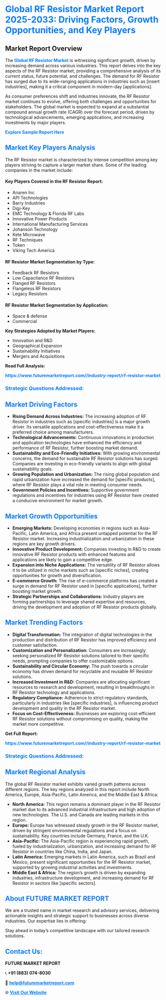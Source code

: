 <h1 style="color: #007BFF;">Global RF Resistor Market Report 2025-2033: Driving Factors, Growth Opportunities, and Key Players</h1>

<section id="overview">
<h2>Market Report Overview</h2>
<p>The <a href="https://www.futuremarketreport.com//industry-report/rf-resistor-market" style="color: #007BFF; text-decoration: none;"><strong>Global RF Resistor Market</strong></a> is witnessing significant growth, driven by increasing demand across various industries. This report delves into the key aspects of the RF Resistor market, providing a comprehensive analysis of its current status, future potential, and challenges. The demand for RF Resistor has surged due to its wide-ranging applications in industries such as [insert industries], making it a critical component in modern-day [applications].</p>
<p>As consumer preferences shift and industries innovate, the RF Resistor market continues to evolve, offering both challenges and opportunities for stakeholders. The global market is expected to expand at a substantial compound annual growth rate (CAGR) over the forecast period, driven by technological advancements, emerging applications, and increasing investments by major players.</p>
</section>

<section id="overview">
<p><a href="https://www.futuremarketreport.com//request-sample/reportId=47421" style="color: #007BFF; text-decoration: none;"><strong>Explore Sample Report Here</strong></a></p>
</section>

<section id="key-players">
<h2 style="color: #007BFF;">Market Key Players Analysis</h2>
<p>The RF Resistor market is characterized by intense competition among key players striving to capture a larger market share. Some of the leading companies in the market include:</p>
<h4>Key Players Covered in the RF Resistor Report:</h4>
<ul><li>Anaren Inc</li><li>API Technologies</li><li>Barry Industries</li><li>Digi-Key</li><li>EMC Technology &amp; Florida RF Labs</li><li>Innovative Power Products</li><li>International Manufacturing Services</li><li>Johanson Technology</li><li>Kete Microwave</li><li>RF Techniques</li><li>Token</li><li>Viking Tech America</li></ul>
<h4>RF Resistor Market Segmentation by Type:</h4>
<ul><li>Feedback RF Resistors</li><li>Low Capacitance RF Resistors</li><li>Flanged RF Resistors</li><li>Flangeless RF Resistors</li><li>Legacy Resistors</li></ul>

<h4>RF Resistor Market Segmentation by Application:</h4>
<ul><li>Space &amp; defense</li><li>Commercial</li></ul>
<p><strong>Key Strategies Adopted by Market Players:</strong></p>
<ul>
<li>Innovation and R&D</li>
<li>Geographical Expansion</li>
<li>Sustainability Initiatives</li>
<li>Mergers and Acquisitions</li>
</ul>
</section>

<section>
<p><strong>Read Full Analysis: </strong></p><a href="https://www.futuremarketreport.com//industry-report/rf-resistor-market" style="color: #007BFF; text-decoration: none;"><strong>https://www.futuremarketreport.com//industry-report/rf-resistor-market</strong></a>
<h3 style="color: #007BFF;">Strategic Questions Addressed:</h3>
</section>

<section id="driving-factors">
<h2 style="color: #007BFF;">Market Driving Factors</h2>
<ul>
<li><strong>Rising Demand Across Industries:</strong> The increasing adoption of RF Resistor in industries such as [specific industries] is a major growth driver. Its versatile applications and cost-effectiveness make it a preferred choice among manufacturers.</li>
<li><strong>Technological Advancements:</strong> Continuous innovations in production and application technologies have enhanced the efficiency and performance of RF Resistor, further boosting market demand.</li>
<li><strong>Sustainability and Eco-Friendly Initiatives:</strong> With growing environmental concerns, the demand for sustainable RF Resistor solutions has surged. Companies are investing in eco-friendly variants to align with global sustainability goals.</li>
<li><strong>Growing Population and Urbanization:</strong> The rising global population and rapid urbanization have increased the demand for [specific products], where RF Resistor plays a vital role in meeting consumer needs.</li>
<li><strong>Government Policies and Incentives:</strong> Supportive government regulations and incentives for industries using RF Resistor have created a conducive environment for market growth.</li>
</ul>
</section>

<section id="growth-opportunities">
<h2 style="color: #007BFF;">Market Growth Opportunities</h2>
<ul>
<li><strong>Emerging Markets:</strong> Developing economies in regions such as Asia-Pacific, Latin America, and Africa present untapped potential for the RF Resistor market. Increasing industrialization and urbanization in these regions are key growth drivers.</li>
<li><strong>Innovative Product Development:</strong> Companies investing in R&D to create innovative RF Resistor products with enhanced features and applications are likely to gain a competitive edge.</li>
<li><strong>Expansion into Niche Applications:</strong> The versatility of RF Resistor allows it to be utilized in niche markets such as [specific niches], creating opportunities for growth and diversification.</li>
<li><strong>E-commerce Growth:</strong> The rise of e-commerce platforms has created a surge in demand for RF Resistor used in [specific applications], further boosting market growth.</li>
<li><strong>Strategic Partnerships and Collaborations:</strong> Industry players are forming partnerships to leverage shared expertise and resources, driving the development and adoption of RF Resistor products globally.</li>
</ul>
</section>

<section id="trending-factors">
<h2 style="color: #007BFF;">Market Trending Factors</h2>
<ul>
<li><strong>Digital Transformation:</strong> The integration of digital technologies in the production and distribution of RF Resistor has improved efficiency and customer satisfaction.</li>
<li><strong>Customization and Personalization:</strong> Consumers are increasingly seeking personalized RF Resistor solutions tailored to their specific needs, prompting companies to offer customizable options.</li>
<li><strong>Sustainability and Circular Economy:</strong> The push towards a circular economy has driven demand for recyclable and reusable RF Resistor solutions.</li>
<li><strong>Increased Investment in R&D:</strong> Companies are allocating significant resources to research and development, resulting in breakthroughs in RF Resistor technology and applications.</li>
<li><strong>Regulatory Compliance:</strong> Adherence to strict regulatory standards, particularly in industries like [specific industries], is influencing product development and quality in the RF Resistor market.</li>
<li><strong>Focus on Cost-Effectiveness:</strong> Businesses are exploring cost-efficient RF Resistor solutions without compromising on quality, making the market more competitive.</li>
</ul>
</section>

<section>
<p><strong>Get Full Report: </strong></p><a href="https://www.futuremarketreport.com//industry-report/rf-resistor-market" style="color: #007BFF; text-decoration: none;"><strong>https://www.futuremarketreport.com//industry-report/rf-resistor-market</strong></a>
<h3 style="color: #007BFF;">Strategic Questions Addressed:</h3>
</section>


<section id="regional-analysis">
<h2 style="color: #007BFF;">Market Regional Analysis</h2>
<p>The global RF Resistor market exhibits varied growth patterns across different regions. The key regions analyzed in this report include North America, Europe, Asia-Pacific, Latin America, and the Middle East & Africa:</p>
<ul>
<li><strong>North America:</strong> This region remains a dominant player in the RF Resistor market due to its advanced industrial infrastructure and high adoption of new technologies. The U.S. and Canada are leading markets in this region.</li>
<li><strong>Europe:</strong> Europe has witnessed steady growth in the RF Resistor market, driven by stringent environmental regulations and a focus on sustainability. Key countries include Germany, France, and the U.K.</li>
<li><strong>Asia-Pacific:</strong> The Asia-Pacific region is experiencing rapid growth, fueled by industrialization, urbanization, and increasing demand for RF Resistor in countries like China, India, and Japan.</li>
<li><strong>Latin America:</strong> Emerging markets in Latin America, such as Brazil and Mexico, present significant opportunities for the RF Resistor market, supported by growing industrial activities and investments.</li>
<li><strong>Middle East & Africa:</strong> The region’s growth is driven by expanding industries, infrastructure development, and increasing demand for RF Resistor in sectors like [specific sectors].</li>
</ul>
</section>

<footer>
<h2 style="color: #007BFF;">About FUTURE MARKET REPORT</h2>
<p>We are a trusted name in market research and advisory services, delivering actionable insights and strategic support to businesses across diverse industries. Our expertise lies in offering:</p>

<p>Stay ahead in today’s competitive landscape with our tailored research solutions.</p>

<h2 style="color: #007BFF;">Contact Us:</h2>
<p><strong>FUTURE MARKET REPORT</strong></p>
<p>📞 <strong>+91 (883) 074-8030</strong></p>
<p>📧 <strong><a href="mailto:help@futuremarketreport.com" style="color: #007BFF;">help@futuremarketreport.com</a></strong></p>
<p>🌐 <strong><a href="https://www.futuremarketreport.com/" style="color: #007BFF;">Visit Our Website</a></strong></p>
</footer>
